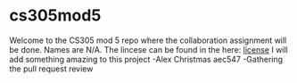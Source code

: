 # cs305mod5
Welcome to the CS305 mod 5 repo where the collaboration assignment will be done. 
Names are N/A. 
The lincese can be found in the here: [license](LICENSE)
I will add something amazing to this project -Alex Christmas aec547
         -Gathering the pull request review
